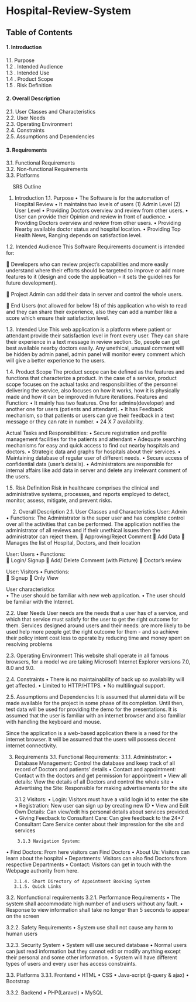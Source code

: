 # Hospital-Review-System

## Table of Contents

#### 1.	Introduction


1.1. Purpose                                              
1.2	. Intended Audience                                                                     
1.3	. Intended Use                                                              
1.4	. Product Scope                                                                   
1.5	. Risk Definition                                                   

#### 2. Overall Description


2.1. User Classes and Characteristics                                             
2.2. User Needs                                                                  
2.3. Operating Environment                                                                 
2.4. Constraints                                                                                       
2.5. Assumptions and Dependencies                                                                            

#### 3. Requirements


3.1. Functional Requirements                                                               
3.2. Non-functional Requirements                                                    
3.3. Platforms                                                                                        


 
SRS Outline

1.	 Introduction
1.1.	Purpose
•	The Software is for the automation of Hospital Review
•	It maintains two levels of users
(1) Admin Level
(2) User Level
•	Providing Doctors overview and review from other users.
•	User can provide their Opinion and review in front of audience.
•	Providing Doctors overview and review from other users.
•	Providing Nearby available doctor status and hospital location.
•	Providing Top Health News, Ranging depends on satisfaction level.

1.2.	Intended Audience
This Software Requirements document is intended for: 

	Developers who can review project’s capabilities and more easily understand where their efforts should be targeted to improve or add more features to it (design and code the application – it sets the guidelines for future development). 

	Project Admin can add their data in server and control the whole users.

	End Users (not allowed for below 18) of this application who wish to read and they can share their experience, also they can add a number like a score which ensure their satisfaction level.

1.3.	Intended Use
This web application is a platform where patient or attendant provide their satisfaction level in front every user. They can share their experience in a text message in review section.  So, people can get best available nearby doctors easily. Any unethical, unusual comment will be hidden by admin panel, admin panel will monitor every comment which will give a better experience to the users.

1.4.	Product Scope
 The product scope can be defined as the features and functions that characterize a product. In the case of a service, product scope focuses on the actual tasks and responsibilities of the personnel delivering the service, also focuses on how it works, how it is physically made and how it can be improved in future iterations.
Features and Function: 
•	It mainly has two features. One for admins(developer) and another one for users (patients and attendant).
•	It has Feedback mechanism, so that patients or users can give their feedback in a text message or they can rate in number.
•	24 X 7 availability. 

Actual Tasks and Responsibilities: 
•	Secure registration and profile management facilities for the patients and attendant
•	Adequate searching mechanisms for easy and quick access to find out nearby hospitals and doctors.
•	Strategic data and graphs for hospitals about their services.
•	Maintaining database of regular user of different needs.
•	Secure access of confidential data (user’s details).
•	Administrators are responsible for internal affairs like add data in server and delete any irrelevant comment of the users.   

1.5.	Risk Definition
Risk in healthcare comprises the clinical and administrative systems, processes, and reports employed to detect, monitor, assess, mitigate, and prevent risks.


 
2.	Overall Description
2.1. 	User Classes and Characteristics
User: Admin
•	Functions: The Administrator is the super user and has complete control over all the activities that can be performed. The application notifies the administrator of all reviews and if their unethical issues then the administrator can reject them. 
	Approving/Reject Comment
	Add Data
	Manages the list of Hospital, Doctors, and their location

User: Users
•	Functions:  
	Login/ Signup
	Add/ Delete Comment (with Picture)
	Doctor’s review

User: Visitors
•	Functions:  
	Signup
	Only View

User characteristics	
•	The user should be familiar with new web application.
•	The user should be familiar with the Internet.

2.2.	User Needs
User needs are the needs that a user has of a service, and which that service must satisfy for the user to get the right outcome for them.
Services designed around users and their needs:
are more likely to be used help more people get the right outcome for them - and so achieve their policy intent cost less to operate by reducing time and money spent on resolving problems

2.3.	Operating Environment
This website shall operate in all famous browsers, for a model we are taking Microsoft Internet Explorer versions 7.0, 8.0 and 9.0.

2.4.	Constraints
•	There is no maintainability of back up so availability will get affected. 
•	Limited to HTTP/HTTPS.
•	No multilingual support.

2.5.	Assumptions and Dependencies
It is assumed that alumni data will be made available for the project in some phase of its completion. Until then, test data will be used for providing the demo for the presentations. It is assumed that the user is familiar with an internet browser and also familiar with handling the keyboard and mouse.

Since the application is a web-based application there is a need for the internet browser. It will be assumed that the users will possess decent internet connectivity.

3. Requirements
3.1.	Functional Requirements:
3.1.1. Administrator:
•	Database Management: Control the database and keep track of all record of Doctors and patients’ details
•	 Contact and appointment: Contact with the doctors and get permission for appointment
•	View all details: View the details of all Doctors and control the whole site
•	Advertising the Site: Responsible for making advertisements for the site

      3.1.2 Visitors:
•	Login: Visitors must have a valid login id to enter the site
•	Registration: New user can sign up by creating new ID
•	View and Edit Own Details: Can view/edit his personal details about services provided.
•	Giving Feedback to Consultant Care: Can give feedback to the 24*7 Consultant Care Service center about their impression for the site and services  

        3.1.3 Navigation System:
•	Find Doctors: From here visitors can Find Doctors 
•	About Us: Visitors can learn about the hospital
•	Departments: Visitors can also find Doctors from respective Departments
•	Contact: Visitors can get in touch with the Webpage authority from here.
        
       3.1.4. Short Directory of Appointment Booking System
       3.1.5. Quick Links       
3.2. Nonfunctional requirements
   3.2.1. Performance Requirements
•	The system shall accommodate high number of and users without any fault.
•	Response to view information shall take no longer than 5 seconds to appear on the screen 

   3.2.2. Safety Requirements
•	System use shall not cause any harm to human users

  3.2.3. Security System
•	System will use secured database
•	Normal users can just read information but they cannot edit or modify anything except their personal and some other information.
•	System will have different types of users and every user has access constraints.

3.3. Platforms
   3.3.1. Frontend
•	HTML
•	CSS
•	Java-script (j-query & ajax)
•	Bootstrap

  3.3.2. Backend
•	PHP(Laravel)
•	MySQL
	
